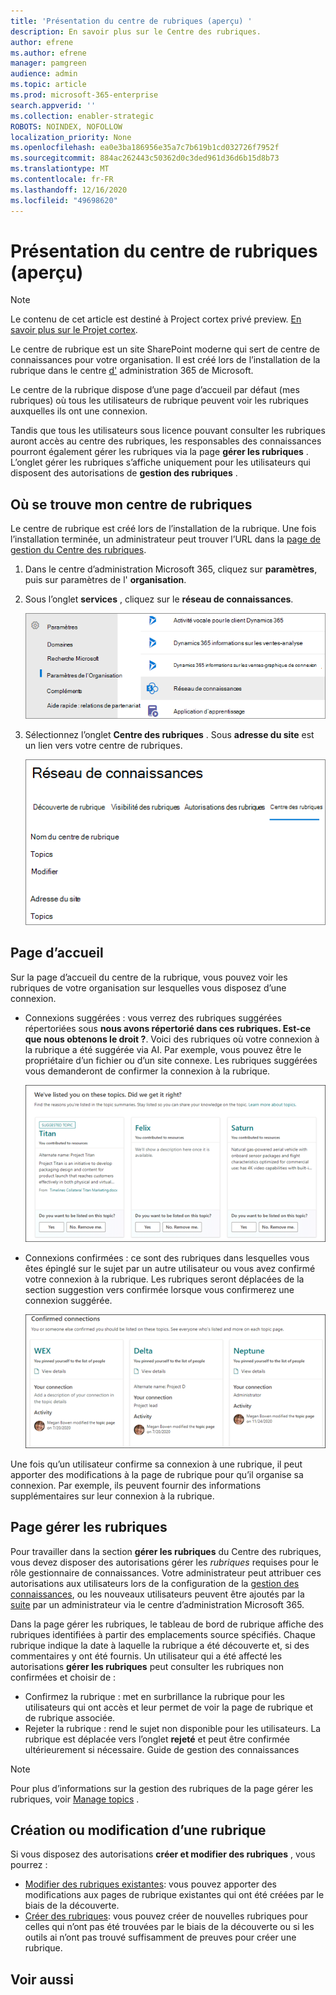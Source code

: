 ```yaml
---
title: 'Présentation du centre de rubriques (aperçu) '
description: En savoir plus sur le Centre des rubriques.
author: efrene
ms.author: efrene
manager: pamgreen
audience: admin
ms.topic: article
ms.prod: microsoft-365-enterprise
search.appverid: ''
ms.collection: enabler-strategic
ROBOTS: NOINDEX, NOFOLLOW
localization_priority: None
ms.openlocfilehash: ea0e3ba186956e35a7c7b619b1cd032726f7952f
ms.sourcegitcommit: 884ac262443c50362d0c3ded961d36d6b15d8b73
ms.translationtype: MT
ms.contentlocale: fr-FR
ms.lasthandoff: 12/16/2020
ms.locfileid: "49698620"
---
```

# <a name="topic-center-overview-preview"></a>Présentation du centre de rubriques (aperçu)

> [!Note] 
> Le contenu de cet article est destiné à Project cortex privé preview. [En savoir plus sur le Projet cortex](https://aka.ms/projectcortex).

Le centre de rubrique est un site SharePoint moderne qui sert de centre de connaissances pour votre organisation. Il est créé lors de l’installation de la rubrique dans le centre [d'](set-up-topic-experiences.md) administration 365 de Microsoft.

Le centre de la rubrique dispose d’une page d’accueil par défaut (mes rubriques) où tous les utilisateurs de rubrique peuvent voir les rubriques auxquelles ils ont une connexion. 

Tandis que tous les utilisateurs sous licence pouvant consulter les rubriques auront accès au centre des rubriques, les responsables des connaissances pourront également gérer les rubriques via la page **gérer les rubriques** . L’onglet gérer les rubriques s’affiche uniquement pour les utilisateurs qui disposent des autorisations de **gestion des rubriques** . 

## <a name="where-is-my-topic-center"></a>Où se trouve mon centre de rubriques

Le centre de rubrique est créé lors de l’installation de la rubrique. Une fois l’installation terminée, un administrateur peut trouver l’URL dans la [page de gestion du Centre des rubriques](https://docs.microsoft.com/microsoft-365/knowledge/topic-experiences-administration#to-access-topics-management-settings).


1. Dans le centre d’administration Microsoft 365, cliquez sur **paramètres**, puis sur paramètres de l' **organisation**.
2. Sous l’onglet **services** , cliquez sur le **réseau de connaissances**.

    ![Connecter des personnes aux connaissances](../media/admin-org-knowledge-options-completed.png) </br>

3. Sélectionnez l’onglet **Centre des rubriques** . Sous **adresse du site** est un lien vers votre centre de rubriques.

    ![connaissances-réseau-paramètres](../media/knowledge-network-settings-topic-center.png) </br>



## <a name="home-page"></a>Page d’accueil

Sur la page d’accueil du centre de la rubrique, vous pouvez voir les rubriques de votre organisation sur lesquelles vous disposez d’une connexion.

- Connexions suggérées : vous verrez des rubriques suggérées répertoriées sous **nous avons répertorié dans ces rubriques. Est-ce que nous obtenons le droit ?**. Voici des rubriques où votre connexion à la rubrique a été suggérée via AI. Par exemple, vous pouvez être le propriétaire d’un fichier ou d’un site connexe. Les rubriques suggérées vous demanderont de confirmer la connexion à la rubrique.

   ![Connexions suggérées](../media/knowledge-management/my-topics.png) </br>
 
- Connexions confirmées : ce sont des rubriques dans lesquelles vous êtes épinglé sur le sujet par un autre utilisateur ou vous avez confirmé votre connexion à la rubrique. Les rubriques seront déplacées de la section suggestion vers confirmée lorsque vous confirmerez une connexion suggérée.
 
   ![Rubriques confirmées](../media/knowledge-management/my-topics-confirmed.png) </br>

Une fois qu’un utilisateur confirme sa connexion à une rubrique, il peut apporter des modifications à la page de rubrique pour qu’il organise sa connexion. Par exemple, ils peuvent fournir des informations supplémentaires sur leur connexion à la rubrique.


## <a name="manage-topics-page"></a>Page gérer les rubriques

Pour travailler dans la section **gérer les rubriques** du Centre des rubriques, vous devez disposer des autorisations gérer les *rubriques* requises pour le rôle gestionnaire de connaissances. Votre administrateur peut attribuer ces autorisations aux utilisateurs lors de la configuration de la [gestion des connaissances](set-up-topic-experiences.md), ou les nouveaux utilisateurs peuvent être ajoutés par la [suite](topic-experiences-knowledge-rules.md) par un administrateur via le centre d’administration Microsoft 365.

Dans la page gérer les rubriques, le tableau de bord de rubrique affiche des rubriques identifiées à partir des emplacements source spécifiés. Chaque rubrique indique la date à laquelle la rubrique a été découverte et, si des commentaires y ont été fournis. Un utilisateur qui a été affecté les autorisations **gérer les rubriques** peut consulter les rubriques non confirmées et choisir de :
- Confirmez la rubrique : met en surbrillance la rubrique pour les utilisateurs qui ont accès et leur permet de voir la page de rubrique et de rubrique associée.
- Rejeter la rubrique : rend le sujet non disponible pour les utilisateurs. La rubrique est déplacée vers l’onglet **rejeté** et peut être confirmée ultérieurement si nécessaire. Guide de gestion des connaissances 

> [!Note] 
> Pour plus d’informations sur la gestion des rubriques de la page gérer les rubriques, voir [Manage topics](manage-topics.md) .


## <a name="create-or-edit-a-topic"></a>Création ou modification d’une rubrique

Si vous disposez des autorisations **créer et modifier des rubriques** , vous pourrez :

- [Modifier des rubriques existantes](edit-a-topic.md): vous pouvez apporter des modifications aux pages de rubrique existantes qui ont été créées par le biais de la découverte.
- [Créer des rubriques](create-a-topic.md): vous pouvez créer de nouvelles rubriques pour celles qui n’ont pas été trouvées par le biais de la découverte ou si les outils ai n’ont pas trouvé suffisamment de preuves pour créer une rubrique.






## <a name="see-also"></a>Voir aussi



  






